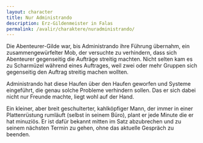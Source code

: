 ```yaml
---
layout: character
title: Nur Administrando
description: Erz-Gildenmeister in Falas
permalink: /avalir/charaktere/nuradministrando/
---
```

Die Abenteurer-Gilde war, bis Administrando ihre Führung übernahm, ein zusammengewürfelter Mob, der versuchte zu verhindern, dass sich Abenteurer gegenseitig die Aufträge streitig machten. Nicht selten kam es zu Scharmüzel während eines Auftrages, weil zwei oder mehr Gruppen sich gegenseitig den Auftrag streitig machen wollten.

Administrando hat diese Haufen über den Haufen geworfen und Systeme eingeführt, die genau solche Probleme verhindern sollen. Das er sich dabei nicht nur Freunde machte, liegt wohl auf der Hand.

Ein kleiner, aber breit geschulterter, kahlköpfiger Mann, der immer in einer Plattenrüstung rumläuft (selbst in seinem Büro), plant er jede Minute die er hat minuziös. Er ist dafür bekannt mitten im Satz abzubrechen und zu seinem nächsten Termin zu gehen, ohne das aktuelle Gespräch zu beenden.

